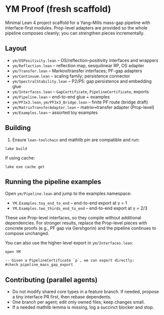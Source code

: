 # YM Proof (fresh scaffold)

Minimal Lean 4 project scaffold for a Yang–Mills mass-gap pipeline with
interface-first modules. Prop-level adapters are provided so the whole
pipeline composes cleanly; you can strengthen pieces incrementally.

## Layout

- `ym/OSPositivity.lean` – OS/reflection-positivity interfaces and wrappers
- `ym/Reflection.lean` – reflection map, sesquilinear RP, OS adapter
- `ym/Transfer.lean` – Markov/transfer interfaces; PF-gap adapters
- `ym/Continuum.lean` – scaling family; persistence connector
- `ym/SpectralStability.lean` – P2/P5: gap persistence and embedding glue
- `ym/Interfaces.lean` – `GapCertificate`, `PipelineCertificate`, exports
- `ym/Pipeline.lean` – end-to-end glue + examples
- `ym/PF3x3.lean`, `ym/PF3x3_Bridge.lean` – finite PF route (bridge draft)
- `ym/MatrixTransferAdapter.lean` – matrix↦transfer adapter (Prop-level)
- `ym/Examples.lean` – assorted toy examples

## Building

1) Ensure `lean-toolchain` and mathlib pin are compatible and run:
```
lake build
```
If using cache:
```
lake exe cache get
```

## Running the pipeline examples

Open `ym/Pipeline.lean` and jump to the examples namespace:

- `YM.Examples.toy_end_to_end` – end-to-end export at γ = 1
- `YM.Examples.two_thirds_end_to_end` – end-to-end export at γ = 2/3

These use Prop-level interfaces, so they compile without additional
dependencies. For stronger results, replace the Prop-level pieces with
concrete proofs (e.g., PF gap via Gershgorin) and the pipeline continues
to compose unchanged.

You can also use the higher-level export in `ym/Interfaces.lean`:

```lean
open YM

-- Given a PipelineCertificate `p`, we can export directly:
#check pipeline_mass_gap_export
```

## Contributing (parallel agents)

- Do not modify shared core types in a feature branch. If needed, propose a
  tiny interface PR first, then rebase dependents.
- One branch per agent; edit only owned files; keep changes small.
- If a needed mathlib lemma is missing, log a succinct blocker and stop.

